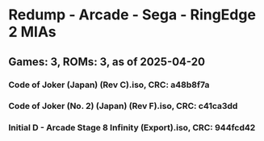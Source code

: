 # Redump - Arcade - Sega - RingEdge 2 MIAs
## Games: 3, ROMs: 3, as of 2025-04-20

### Code of Joker (Japan) (Rev C).iso, CRC: a48b8f7a
### Code of Joker (No. 2) (Japan) (Rev F).iso, CRC: c41ca3dd
### Initial D - Arcade Stage 8 Infinity (Export).iso, CRC: 944fcd42
